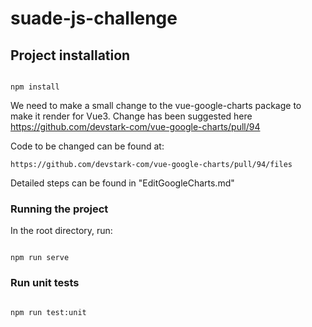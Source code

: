 # suade-js-challenge

## Project installation

```

npm install

```

We need to make a small change to the vue-google-charts package to make it render for Vue3. Change has been suggested here https://github.com/devstark-com/vue-google-charts/pull/94

Code to be changed can be found at:

```
https://github.com/devstark-com/vue-google-charts/pull/94/files
```

Detailed steps can be found in "EditGoogleCharts.md"

### Running the project

In the root directory, run:

```

npm run serve

```

### Run unit tests

```

npm run test:unit

```
